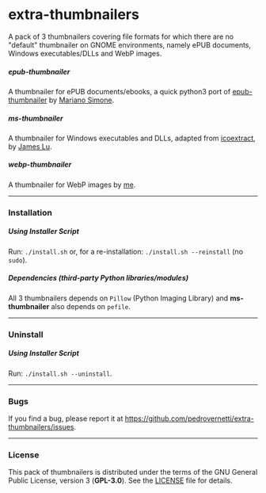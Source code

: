 # extra-thumbnailers

A pack of 3 thumbnailers covering file formats for which there are no "default" thumbnailer on GNOME environments, namely ePUB documents, Windows executables/DLLs and WebP images.

##### epub-thumbnailer

A thumbnailer for ePUB documents/ebooks, a quick python3 port of [epub-thumbnailer](https://github.com/marianosimone/epub-thumbnailer) by [Mariano Simone](https://github.com/marianosimone).

##### ms-thumbnailer

A thumbnailer for Windows executables and DLLs, adapted from [icoextract](https://github.com/jlu5/icoextract), by [James Lu](https://github.com/jlu5).

##### webp-thumbnailer

A thumbnailer for WebP images by [me](https://github.com/pedrovernetti).

-----
### Installation

##### Using Installer Script

Run: `./install.sh` or, for a re-installation: `./install.sh --reinstall` (no `sudo`).

##### Dependencies (third-party Python libraries/modules)

All 3 thumbnailers depends on `Pillow` (Python Imaging Library) and __ms-thumbnailer__ also depends on `pefile`.

----
### Uninstall

##### Using Installer Script

Run: `./install.sh --uninstall`.

----
### Bugs

If you find a bug, please report it at https://github.com/pedrovernetti/extra-thumbnailers/issues.

----
### License

This pack of thumbnailers is distributed under the terms of the GNU General Public License, version 3 (__GPL-3.0__). See the [LICENSE](/LICENSE) file for details.
